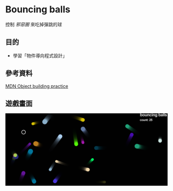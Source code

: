 # Bouncing balls

控制 _邪惡圈_  來吃掉彈跳的球

## 目的

- 學習「物件導向程式設計」

## 參考資料

[MDN Object building practice](https://developer.mozilla.org/en-US/docs/Learn/JavaScript/Objects/Object_building_practice)

## 遊戲畫面

![bouncing balls](https://github.com/s19003045/Bouncing-balls/blob/master/image/bouncing-balls-demo.png)
